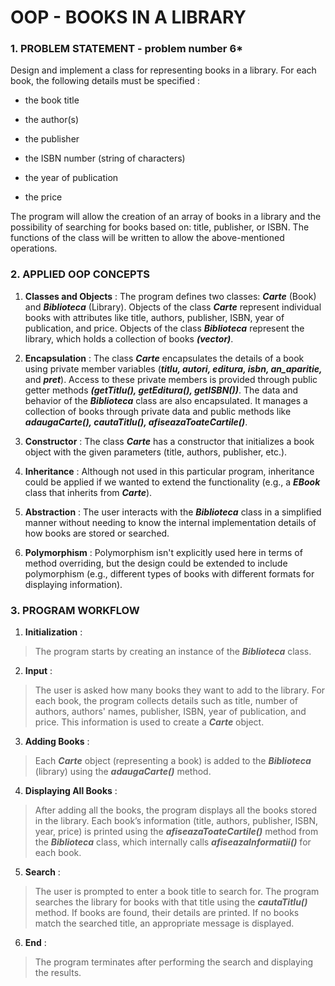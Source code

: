 # OOP - BOOKS IN A LIBRARY

### 1.  PROBLEM STATEMENT - **problem number 6***
Design and implement a class for representing books in a library. For each book, the following details must be specified :

- the book title

- the author(s)

- the publisher

- the ISBN number (string of characters)

- the year of publication

- the price

The program will allow the creation of an array of books in a library and the possibility of searching for books based on: title, publisher, or ISBN. The functions of the class will be written to allow the above-mentioned operations.


### 2. APPLIED OOP CONCEPTS
1. **Classes and Objects** :
The program defines two classes: ***Carte*** (Book) and ***Biblioteca*** (Library).
Objects of the class ***Carte*** represent individual books with attributes like title, authors, publisher, ISBN, year of publication, and price.
Objects of the class ***Biblioteca*** represent the library, which holds a collection of books ***(vector<Carte>)***.

2. **Encapsulation** :
The class ***Carte*** encapsulates the details of a book using private member variables (***titlu, autori, editura, isbn, an_aparitie,*** and ***pret***).
Access to these private members is provided through public getter methods ***(getTitlu(), getEditura(), getISBN())***.
The data and behavior of the ***Biblioteca*** class are also encapsulated. It manages a collection of books through private data and public methods like ***adaugaCarte(), cautaTitlu(), afiseazaToateCartile()***.

3. **Constructor** :
The class ***Carte*** has a constructor that initializes a book object with the given parameters (title, authors, publisher, etc.).

4. **Inheritance** :
Although not used in this particular program, inheritance could be applied if we wanted to extend the functionality (e.g., a ***EBook*** class that inherits from ***Carte***).

5. **Abstraction** :
The user interacts with the ***Biblioteca*** class in a simplified manner without needing to know the internal implementation details of how books are stored or searched.

6. **Polymorphism** :
Polymorphism isn't explicitly used here in terms of method overriding, but the design could be extended to include polymorphism (e.g., different types of books with different formats for displaying information).


### 3. PROGRAM WORKFLOW
1. **Initialization** :
>The program starts by creating an instance of the ***Biblioteca*** class.

2. **Input** :
>The user is asked how many books they want to add to the library.
>For each book, the program collects details such as title, number of authors, authors' names, publisher, ISBN, year of publication, and price. This information is used to create a ***Carte*** object.

3. **Adding Books** :
>Each ***Carte*** object (representing a book) is added to the ***Biblioteca*** (library) using the ***adaugaCarte()*** method.

4. **Displaying All Books** :
>After adding all the books, the program displays all the books stored in the library. Each book’s information (title, authors, publisher, ISBN, year, price) is printed using the ***afiseazaToateCartile()*** method from the ***Biblioteca*** class, which internally calls ***afiseazaInformatii()*** for each book.

5. **Search** :
>The user is prompted to enter a book title to search for. The program searches the library for books with that title using the ***cautaTitlu()*** method.
If books are found, their details are printed. If no books match the searched title, an appropriate message is displayed.

6. **End** :
>The program terminates after performing the search and displaying the results.

